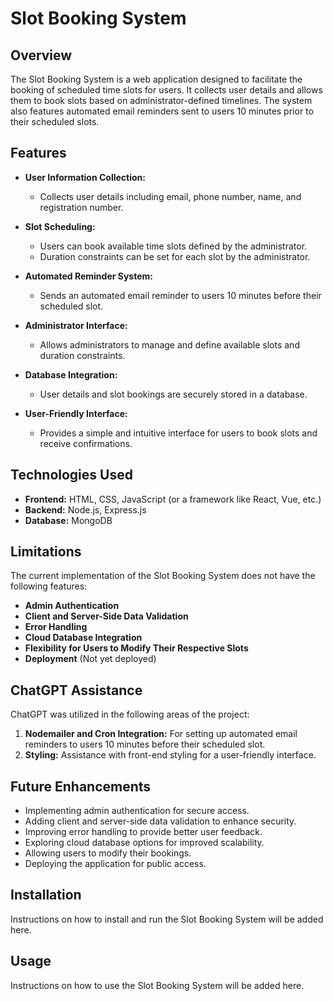 # Slot Booking System

## Overview
The Slot Booking System is a web application designed to facilitate the booking of scheduled time slots for users. It collects user details and allows them to book slots based on administrator-defined timelines. The system also features automated email reminders sent to users 10 minutes prior to their scheduled slots.

## Features
- **User Information Collection:** 
  - Collects user details including email, phone number, name, and registration number.
  
- **Slot Scheduling:**
  - Users can book available time slots defined by the administrator.
  - Duration constraints can be set for each slot by the administrator.

- **Automated Reminder System:**
  - Sends an automated email reminder to users 10 minutes before their scheduled slot.

- **Administrator Interface:**
  - Allows administrators to manage and define available slots and duration constraints.

- **Database Integration:**
  - User details and slot bookings are securely stored in a database.

- **User-Friendly Interface:**
  - Provides a simple and intuitive interface for users to book slots and receive confirmations.

## Technologies Used
- **Frontend:** HTML, CSS, JavaScript (or a framework like React, Vue, etc.)
- **Backend:** Node.js, Express.js
- **Database:** MongoDB 

## Limitations
The current implementation of the Slot Booking System does not have the following features:
- **Admin Authentication**
- **Client and Server-Side Data Validation**
- **Error Handling**
- **Cloud Database Integration**
- **Flexibility for Users to Modify Their Respective Slots**
- **Deployment** (Not yet deployed)

## ChatGPT Assistance
ChatGPT was utilized in the following areas of the project:
1. **Nodemailer and Cron Integration:** For setting up automated email reminders to users 10 minutes before their scheduled slot.
2. **Styling:** Assistance with front-end styling for a user-friendly interface.

## Future Enhancements
- Implementing admin authentication for secure access.
- Adding client and server-side data validation to enhance security.
- Improving error handling to provide better user feedback.
- Exploring cloud database options for improved scalability.
- Allowing users to modify their bookings.
- Deploying the application for public access.

## Installation
Instructions on how to install and run the Slot Booking System will be added here.

## Usage
Instructions on how to use the Slot Booking System will be added here.

